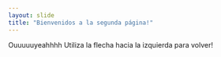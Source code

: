 ```yaml
---
layout: slide
title: "Bienvenidos a la segunda página!"
---
```

Ouuuuuyeahhhh
Utiliza la flecha hacia la izquierda para volver!
